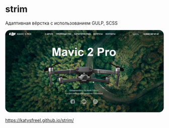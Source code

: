 # strim
Адаптивная вёрстка с использованием GULP, SCSS

![Image](https://github.com/KatySFreel/strim/raw/main/preview.png)

https://katysfreel.github.io/strim/
